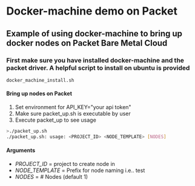# Docker-machine demo on Packet

## Example of using docker-machine to bring up docker nodes on Packet Bare Metal Cloud


### First make sure you have installed docker-machine and the packet driver. A helpful script to install on ubuntu is provided 

`docker_machine_install.sh`	

#### Bring up nodes on Packet

1. Set environment for API_KEY="your api token"
2. Make sure packet_up.sh is executable by user
3. Execute packet_up to see usage
	

```bash
>./packet_up.sh
./packet_up.sh: usage: <PROJECT_ID> <NODE_TEMPLATE> [NODES]
```

#### Arguments

- *PROJECT_ID* = project to create node in
- *NODE_TEMPLATE* = Prefix for node naming i.e.. test
- *NODES* = # Nodes (default 1)




